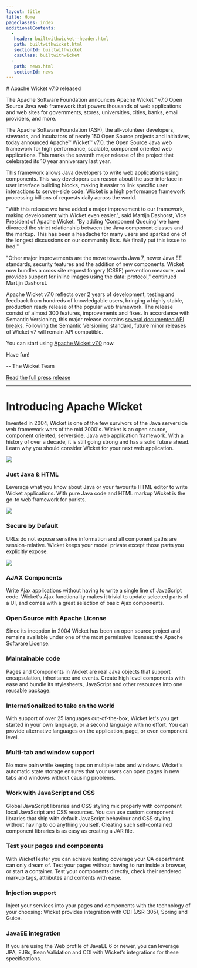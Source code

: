 ```yaml
---
layout: title
title: Home
pageclasses: index
additionalContents:
  -
   header: builtwithwicket--header.html
   path: builtwithwicket.html
   sectionId: builtwithwicket
   cssClass: builtwithwicket
  -
   path: news.html
   sectionId: news
---
```

<div class="l-full l-first preamble" markdown="1">
# Apache&nbsp;Wicket v7.0 released

The Apache Software Foundation announces Apache Wicket™ v7.0 Open Source Java web framework that powers thousands of web applications and web sites for governments, stores, universities, cities, banks, email providers, and more.
</div>

<div class="l-first" markdown="1">

The Apache Software Foundation (ASF), the all-volunteer developers, stewards, and incubators of nearly 150 Open Source projects and initiatives, today announced Apache™ Wicket™ v7.0, the Open Source Java web framework for high performance, scalable, component oriented web applications. 
This marks the seventh major release of the project that celebrated its 10 year anniversary last year.

This framework allows Java developers to write web applications using components. 
This way developers can reason about the user interface in user interface building blocks, making it easier to link specific user interactions to server-side code. 
Wicket is a high performance framework processing billions of requests daily across the world.

"With this release we have added a major improvement to our framework, making development with Wicket even easier.", said Martijn Dashorst, Vice President of Apache Wicket.
"By adding 'Component Queuing' we have divorced the strict relationship between the Java component classes and the markup. This has been a headache for many users and sparked one of the longest discussions on our community lists. We finally put this issue to bed."

"Other major improvements are the move towards Java 7, newer Java EE standards, security features and the addition of new components. Wicket now bundles a cross site request forgery (CSRF) prevention measure, and provides support for inline images using the data: protocol," continued Martijn Dashorst.

Apache Wicket v7.0 reflects over 2 years of development, testing and feedback from hundreds of knowledgable users, bringing a highly stable, production ready release of the popular web framework.
The release consist of almost 300 features, improvements and fixes. In accordance with Semantic Versioning, this major release contains [several documented API breaks](http://s.apache.org/wicket7migrate). Following the Semantic Versioning standard, future minor releases of Wicket v7 will remain API compatible.

You can start using [Apache Wicket v7.0](start/wicket-7.x.html) now.

Have fun!

-- The Wicket Team

[Read the full press release](news/2015/07/28/wicket-7.0-released.html)

</div>

---

<div class="l-full l-first preamble">
    <h1>Introducing Apache&nbsp;Wicket</h1>
    <p>Invented in 2004, Wicket is one of the few survivors of the Java
    serverside web framework wars of the mid 2000's. Wicket is an open
    source, component oriented, serverside, Java web application framework.
    With a history of over a decade, it is still going strong and has a
    solid future ahead. Learn why you should consider Wicket for your next
    web application.</p>
</div>

<div class="l-first">
    <div class="l-one-third">
        <img src="{{site.baseurl}}/img/java-wicket-html5.png" class="l-full">
        <h3>Just Java &amp; HTML</h3>
        <p>Leverage what you know about Java or your favourite HTML 
        editor to write Wicket applications. With pure Java code and HTML 
        markup Wicket is the go-to web framework for purists.</p>
    </div>
    <div class="l-one-third">
        <img src="{{site.baseurl}}/img/wicket-safe.png" class="l-full">
        <h3>Secure by Default</h3>
        <p>URLs do not expose sensitive information and all component paths are
        session-relative. Wicket keeps your model private except those parts
        you explicitly expose.</p>
    </div>
    <div class="l-one-third">
        <img src="{{site.baseurl}}/img/wicket-components.png" class="l-full">
        <h3>AJAX Components</h3>
        <p>Write Ajax applications without having to write a single line 
        of JavaScript code. Wicket's Ajax functionality makes it trivial 
        to update selected parts of a UI, and comes with a great selection 
        of basic Ajax components.</p>
    </div>
</div>
<div class="l-first">
    <div class="l-one-third">
        <h3>Open Source with Apache License</h3>
        <p>Since its inception in 2004 Wicket has been an open source
        project and remains available under one of the most permissive
        licenses: the Apache Software License.</p>
    </div>
    <div class="l-one-third">
        <h3>Maintainable code</h3>
        <p>Pages and Components in Wicket are real Java objects that support
        encapsulation, inheritance and events. Create high level components
        with ease and bundle its stylesheets, JavaScript and other resources
        into one reusable package.</p>
    </div>
    <div class="l-one-third">
        <h3>Internationalized to take on the world</h3>
        <p>With support of over 25 languages out-of-the-box, Wicket let's 
        you get started in your own language, or a second language with no 
        effort. You can provide alternative languages on the application, 
        page, or even component level.</p>
    </div>
</div>
<div class="l-first">
    <div class="l-one-third">
        <h3>Multi-tab and window support</h3>
        <p>No more pain while keeping taps on multiple tabs and windows. 
        Wicket's automatic state storage ensures that your users can open 
        pages in new tabs and windows without causing problems.</p>
    </div>
    <div class="l-two-third">
        <h3>Work with JavaScript and CSS</h3>
        <p>Global JavaScript libraries and CSS styling mix properly with 
        component local JavaScript and CSS resources. You can use custom 
        component libraries that ship with default JavaScript behaviour and 
        CSS styling, without having to do anything yourself. Creating such 
        self-contained component libraries is as easy as creating a JAR 
        file.</p>
    </div>
</div>
<div class="l-first">
    <div class="l-one-third">
        <h3>Test your pages and components</h3>
        <p>With WicketTester you can achieve testing coverage your QA 
        department can only dream of. Test your pages without having to run 
        inside a browser, or start a container. Test your components directly, 
        check their rendered markup tags, attributes and contents with ease.</p>
    </div>
    <div class="l-one-third">
        <h3>Injection support</h3>
        <p>Inject your services into your pages and components with the 
        technology of your choosing: Wicket provides integration with CDI 
        (JSR-305), Spring and Guice.</p>
    </div>
    <div class="l-one-third">
        <h3>JavaEE integration</h3>
        <p>If you are using the Web profile of JavaEE 6 or newer, you can 
        leverage JPA, EJBs, Bean Validation and CDI with Wicket's integrations 
        for these specifications.</p>
    </div>
</div>
<div class="l-first"></div>
